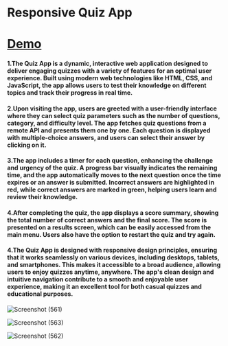 # Responsive Quiz App
# [Demo](https://app-rouge-phi.vercel.app/)

#### 1.The Quiz App is a dynamic, interactive web application designed to deliver engaging quizzes with a variety of features for an optimal user experience. Built using modern web technologies like HTML, CSS, and JavaScript, the app allows users to test their knowledge on different topics and track their progress in real time.

#### 2.Upon visiting the app, users are greeted with a user-friendly interface where they can select quiz parameters such as the number of questions, category, and difficulty level. The app fetches quiz questions from a remote API and presents them one by one. Each question is displayed with multiple-choice answers, and users can select their answer by clicking on it.

#### 3.The app includes a timer for each question, enhancing the challenge and urgency of the quiz. A progress bar visually indicates the remaining time, and the app automatically moves to the next question once the time expires or an answer is submitted. Incorrect answers are highlighted in red, while correct answers are marked in green, helping users learn and review their knowledge.

#### 4.After completing the quiz, the app displays a score summary, showing the total number of correct answers and the final score. The score is presented on a results screen, which can be easily accessed from the main menu. Users also have the option to restart the quiz and try again.

#### 4.The Quiz App is designed with responsive design principles, ensuring that it works seamlessly on various devices, including desktops, tablets, and smartphones. This makes it accessible to a broad audience, allowing users to enjoy quizzes anytime, anywhere. The app's clean design and intuitive navigation contribute to a smooth and enjoyable user experience, making it an excellent tool for both casual quizzes and educational purposes.
![Screenshot (561)](https://github.com/user-attachments/assets/176cae51-aad0-47e8-9984-66904420ff08)  

![Screenshot (563)](https://github.com/user-attachments/assets/4c95ef78-c9db-433a-b67b-1c140e6a3f42) 

![Screenshot (562)](https://github.com/user-attachments/assets/f94704c1-851e-417f-b5fb-a6beec1485d9)





